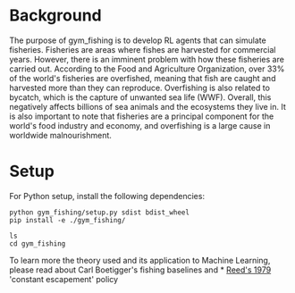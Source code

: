 # Background

The purpose of gym_fishing is to develop RL agents that can simulate fisheries. Fisheries are areas where fishes are harvested for commercial years. However, there is an imminent problem with how these fisheries are carried out. According to the Food and Agriculture Organization, over 33% of the world's fisheries are overfished, meaning that fish are caught and harvested more than they can reproduce. Overfishing is also related to bycatch, which is the capture of unwanted sea life (WWF). Overall, this negatively affects billions of sea animals and the ecosystems they live in. It is also important to note that fisheries are a principal component for the world's food industry and economy, and overfishing is a large cause in worldwide malnourishment.

# Setup
For Python setup, install the following dependencies:
```
python gym_fishing/setup.py sdist bdist_wheel 
pip install -e ./gym_fishing/
```
```
ls
cd gym_fishing
```


To learn more the theory used and its application to Machine Learning, please read about Carl Boetigger's fishing baselines and * [Reed's 1979](https://www.sciencedirect.com/science/article/abs/pii/0095069679900147?via%3Dihub) 'constant escapement' policy

